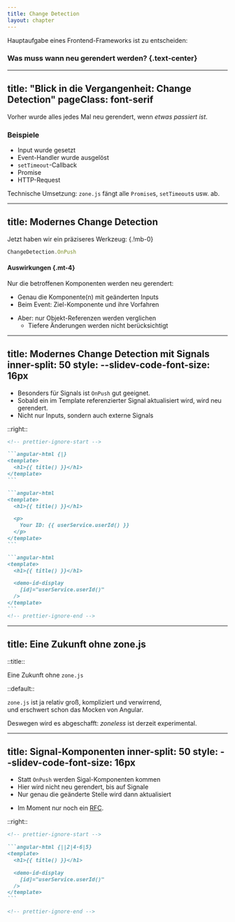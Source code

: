 ```yaml
---
title: Change Detection
layout: chapter
---
```


<div v-click text="xl">

Hauptaufgabe eines Frontend-Frameworks ist zu entscheiden:

### Was muss wann neu gerendert werden? {.text-center}

<!--
Nachdem wir den Zustand gespeichert haben, müssen wir die UI entsprechend aktualisieren.

[click] Das ist ja die Hauptaufgabe jedes UI-Frameworks: Was muss wann neu gerendert werden?
 -->

</div>

---
title: "Blick in die Vergangenheit: Change Detection"
pageClass: font-serif
---

Vorher wurde alles jedes Mal neu gerendert, wenn _etwas passiert ist_.

<v-click>

### Beispiele

</v-click>
<v-clicks>

- Input wurde gesetzt
- Event-Handler wurde ausgelöst
- `setTimeout`-Callback
- Promise
- HTTP-Request

</v-clicks>

<v-click>

Technische Umsetzung: `zone.js` fängt alle `Promise`s, `setTimeout`s usw. ab.

</v-click>

---
title: Modernes Change Detection
---

Jetzt haben wir ein präziseres Werkzeug: {.!mb-0}

<!-- prettier-ignore-start -->
```js
ChangeDetection.OnPush
```
<!-- prettier-ignore-end -->

<v-click>

#### Auswirkungen {.mt-4}

Nur die betroffenen Komponenten werden neu gerendert:

</v-click>
<v-clicks class="list-plus">

- Genau die Komponente(n) mit geänderten Inputs
- Beim Event: Ziel-Komponente und ihre Vorfahren

</v-clicks>
<v-clicks class="list-minus">

- Aber: nur Objekt-Referenzen werden verglichen
  - Tiefere Änderungen werden nicht berücksichtigt

</v-clicks>

---
title: Modernes Change Detection mit Signals
inner-split: 50
style:
  --slidev-code-font-size: 16px
---

<v-clicks at="0">

- Besonders für Signals ist `OnPush` gut geeignet.
- Sobald ein im Template referenzierter Signal aktualisiert wird, wird neu gerendert.
- Nicht nur Inputs, sondern auch externe Signals

</v-clicks>

::right::

````md magic-move
<!-- prettier-ignore-start -->

```angular-html {|}
<template>
  <h1>{{ title() }}</h1>
</template>
```

```angular-html
<template>
  <h1>{{ title() }}</h1>

  <p>
    Your ID: {{ userService.userId() }}
  </p>
</template>
```

```angular-html
<template>
  <h1>{{ title() }}</h1>

  <demo-id-display
    [id]="userService.userId()"
  />
</template>
```
<!-- prettier-ignore-end -->
````

---
title: Eine Zukunft ohne zone.js
---

::title::

Eine Zukunft ohne `zone.js`

::default::

`zone.js` ist ja relativ groß, kompliziert und verwirrend,  
und erschwert schon das Mocken von Angular.

<v-click at="1">

Deswegen wird es abgeschafft: _zoneless_ ist derzeit experimental.

</v-click>

<v-switch at="1">
<template #2-5>
<div font="serif">

> Vorher wurde alles jedes Mal neu gerendert, wenn _etwas passiert ist_.
>
> <div v-click="3" font="sans">
>
> - Signal wird aktualisiert
>
> </div>
>
> - Input wurde gesetzt
>
> <div v-motion :initial='{"text-decoration": "unset"}' :click-4='{"text-decoration": "line-through"}' class="!*:my-0">
>
> - Event-Handler wurde ausgelöst
> - `setTimeout`-Callback
> - Promise
> - HTTP-Request
>
> Technische Umsetzung: `zone.js` fängt alle `Promise`s, `setTimeout`s usw. ab.
>
> </div>

</div>
</template>
<template #5-7>

> Jetzt wird eine Komponente neu gerendert, wenn _etwas passiert ist_.
>
> - Signal wird aktualisiert
> - Input wurde gesetzt
>
> <v-click at="6">
>
> - `cdRef.markForCheck()`
>
> </v-click>

</template>
</v-switch>

---
title: Signal-Komponenten
inner-split: 50
style:
  --slidev-code-font-size: 16px
---

<v-clicks at="0">

- Statt `OnPush` werden Sigal-Komponenten kommen
- Hier wird nicht neu gerendert, bis auf Signale
- Nur genau die geänderte Stelle wird dann aktualisiert

</v-clicks>

<v-click at=5>

- Im Moment nur noch ein [RFC](https://github.com/angular/angular/discussions/49682).

</v-click>

::right::

````md magic-move {at: 1}
<!-- prettier-ignore-start -->

```angular-html {||2|4-6|5}
<template>
  <h1>{{ title() }}</h1>

  <demo-id-display
    [id]="userService.userId()"
  />
</template>
```

<!-- prettier-ignore-end -->
````

<!--
[click] 123

[click] 123
-->
